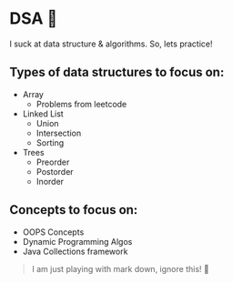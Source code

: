# DSA :dart:

I suck at data structure &amp; algorithms. So, lets practice!

## Types of data structures to focus on:

* Array
  * Problems from leetcode
* Linked List
  * Union
  * Intersection 
  * Sorting
* Trees
  * Preorder 
  * Postorder 
  * Inorder

## Concepts to focus on:

* OOPS Concepts
* Dynamic Programming Algos
* Java Collections framework

> I am just playing with mark down, ignore this! :clown_face: